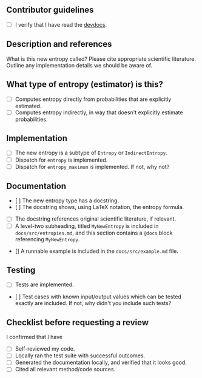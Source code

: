 ## Contributor guidelines

- [ ] I verify that I have read the
    [devdocs](https://juliadynamics.github.io/Entropies.jl/dev/devdocs/).

## Description and references

What is this new entropy called? Please cite appropriate scientific
literature. Outline any implementation details we should be aware of.

## What type of entropy (estimator) is this?

- [ ] Computes entropy directly from probabilities that are explicitly estimated.
- [ ] Computes entropy indirectly, in way that doesn't explicitly estimate probabilities.

## Implementation

- [ ] The new entropy is a subtype of `Entropy` or `IndirectEntropy`.
- [ ] Dispatch for `entropy` is implemented.
- [ ] Dispatch for `entropy_maximum` is implemented. If not, why not?

## Documentation

- [ ] The new entropy type has a docstring.
- [ ] The docstring shows, using LaTeX notation, the entropy formula.
- [ ] The docstring references original scientific literature, if relevant.
- [ ] A level-two subheading, titled `MyNewEntropy` is included in
    `docs/src/entropies.md`, and this section contains a `@docs` block
    referencing `MyNewEntropy`.
- [] A runnable example is included in the `docs/src/example.md` file.

## Testing

- [ ] Tests are implemented.
- [ ] Test cases with known input/output values which can be tested exactly are included.
    If not, why didn't you include such tests?

## Checklist before requesting a review

I confirmed that I have

- [ ] Self-reviewed my code.
- [ ] Locally ran the test suite with successful outcomes.
- [ ] Generated the documentation locally, and verified that it looks good.
- [ ] Cited all relevant method/code sources.
